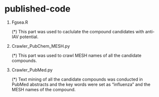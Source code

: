 # published-code
1. Fgsea.R

   (*) This part was used to caclulate the compound candidates with anti-IAV potential.
   
2. Crawler_PubChem_MESH.py

   (*) This part was used to crawl MESH names of all the candidate compounds.
   
3. Crawler_PubMed.py

   (*) Text mining of all the candidate compounds was conducted in PubMed abstracts and the key words were set as “influenza” and the MESH names of the compound. 


